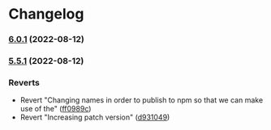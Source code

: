 # Changelog

### [6.0.1](https://github.com/mikecousins/react-pdf-js/compare/5.5.1...6.0.1) (2022-08-12)

### [5.5.1](https://github.com/mikecousins/react-pdf-js/compare/5.5.1...6.0.1) (2022-08-12)


### Reverts

* Revert "Changing names in order to publish to npm so that we can make use of the" ([ff0989c](https://github.com/mikecousins/react-pdf-js/commit/ff0989ceb9b21ca912065ac32da7d7ac29fbe626))
* Revert "Increasing patch version" ([d931049](https://github.com/mikecousins/react-pdf-js/commit/d931049d90908b8d215e7683ea3b5a1508c72289))